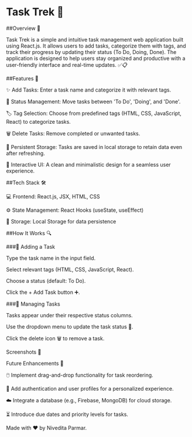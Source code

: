 # Task Trek 📝

##Overview 🌟

Task Trek is a simple and intuitive task management web application built using React.js. It allows users to add tasks, categorize them with tags, and track their progress by updating their status (To Do, Doing, Done). The application is designed to help users stay organized and productive with a user-friendly interface and real-time updates. ✅📋

##Features 🚀

✨ Add Tasks: Enter a task name and categorize it with relevant tags.

🔄 Status Management: Move tasks between 'To Do', 'Doing', and 'Done'.

🏷️ Tag Selection: Choose from predefined tags (HTML, CSS, JavaScript, React) to categorize tasks.

🗑️ Delete Tasks: Remove completed or unwanted tasks.

💾 Persistent Storage: Tasks are saved in local storage to retain data even after refreshing.

🎨 Interactive UI: A clean and minimalistic design for a seamless user experience.

##Tech Stack 🛠️

💻 Frontend: React.js, JSX, HTML, CSS

⚙️ State Management: React Hooks (useState, useEffect)

💾 Storage: Local Storage for data persistence

##How It Works 🔍

###📝 Adding a Task

Type the task name in the input field.

Select relevant tags (HTML, CSS, JavaScript, React).

Choose a status (default: To Do).

Click the + Add Task button ➕.

###📌 Managing Tasks

Tasks appear under their respective status columns.

Use the dropdown menu to update the task status 🔄.

Click the delete icon 🗑️ to remove a task.

Screenshots 📸


Future Enhancements 🔮

🖱️ Implement drag-and-drop functionality for task reordering.

🔑 Add authentication and user profiles for a personalized experience.

☁️ Integrate a database (e.g., Firebase, MongoDB) for cloud storage.

⏳ Introduce due dates and priority levels for tasks.


Made with ❤️ by Nivedita Parmar. 
